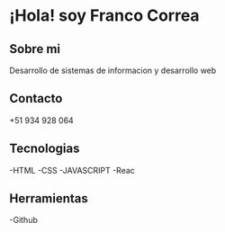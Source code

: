 # ¡Hola! soy Franco Correa

## Sobre mi
Desarrollo de sistemas de informacion y desarrollo web

## Contacto
+51 934 928 064

## Tecnologias
-HTML
-CSS
-JAVASCRIPT
-Reac

## Herramientas
-Github

